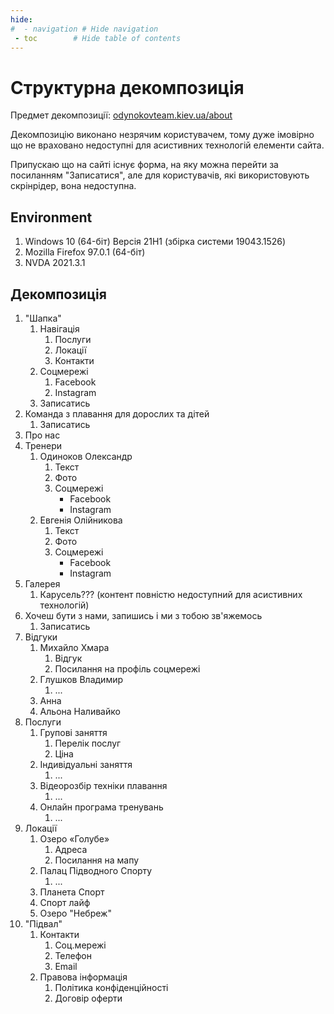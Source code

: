 ```yaml
---
hide:
#  - navigation # Hide navigation
 - toc        # Hide table of contents
---
```


# Структурна декомпозиція

Предмет декомпозиції: 
[odynokovteam.kiev.ua/about](odynokovteam.kiev.ua/about)

Декомпозицію виконано незрячим користувачем, 
тому дуже імовірно що не враховано 
недоступні для асистивних технологій елементи сайта.

Припускаю що на сайті існує форма, на яку можна перейти за посиланням "Записатися", 
але для користувачів, які використовують скрінрідер, вона недоступна.

## Environment

1. Windows 10 (64-біт) Версія 21H1 (збірка системи 19043.1526)
1. Mozilla Firefox 97.0.1 (64-біт)
1. NVDA 2021.3.1

## Декомпозиція

1. "Шапка"
	1. Навігація
		1. Послуги
		1. Локації
		1. Контакти
	1. Соцмережі
		1. Facebook
		1. Instagram
	1. Записатись
1. Команда з плавання для дорослих та дітей
	1. Записатись
1. Про нас
1. Тренери
	1. Одиноков Олександр
		1. Текст
		1. Фото
		1. Соцмережі
			- Facebook
			- Instagram
	1. Евгенія Олійникова
		1. Текст
		1. Фото
		1. Соцмережі
			- Facebook
			- Instagram
1. Галерея
	1. Карусель??? (контент повністю недоступний для асистивних технологій)
1. Хочеш бути з нами, запишись і ми з тобою зв'яжемось
	1. Записатись
1. Відгуки
	1. Михайло Хмара
		1. Відгук
		1. Посилання на профіль соцмережі
	1. Глушков Владимир
		1. ...
	1. Анна
	1. Альона Наливайко
1. Послуги
	1. Групові заняття
		1. Перелік послуг
		1. Ціна
	1. Індивідуальні заняття
		1. ...
	1. Відеорозбір техніки плавання
		1. ...
	1. Онлайн програма тренувань
		1. ...
1. Локації
	1. Озеро «Голубе»
		1. Адреса
		1. Посилання на мапу
	1. Палац Підводного Спорту
		1. ...
	1. Планета Спорт
	1. Спорт лайф
	1. Озеро "Небреж"
1. "Підвал"
	1. Контакти
		1. Соц.мережі
		1. Телефон
		1. Email
	1. Правова інформація
		1. Політика конфіденційності
		1. Договір оферти
	
